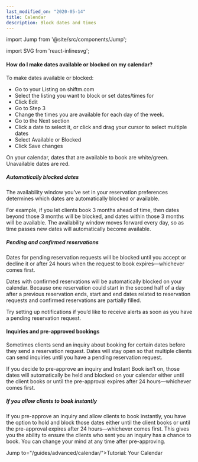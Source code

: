 ```yaml
---
last_modified_on: "2020-05-14"
title: Calendar
description: Block dates and times
---
```


import Jump from '@site/src/components/Jump';

import SVG from 'react-inlinesvg';

#### How do I make dates available or blocked on my calendar?
To make dates available or blocked:

* Go to your Listing on shiftm.com
* Select the listing you want to block or set dates/times for
* Click Edit
* Go to Step 3
* Change the times you are available for each day of the week.
* Go to the Next section
* Click a date to select it, or click and drag your cursor to select multiple dates
* Select Available or Blocked
* Click Save changes

On your calendar, dates that are available to book are white/green. Unavailable dates are red.

##### Automatically blocked dates
The availability window you’ve set in your reservation preferences determines which dates are automatically blocked or available.

For example, if you let clients book 3 months ahead of time, then dates beyond those 3 months will be blocked, and dates within those 3 months will be available. The availability window moves forward every day, so as time passes new dates will automatically become available.

##### Pending and confirmed reservations
Dates for pending reservation requests will be blocked until you accept or decline it or after 24 hours when the request to book expires—whichever comes first.

Dates with confirmed reservations will be automatically blocked on your calendar. Because one reservation could start in the second half of a day after a previous reservation ends, start and end dates related to reservation requests and confirmed reservations are partially filled.

Try setting up notifications if you’d like to receive alerts as soon as you have a pending reservation request.

#### Inquiries and pre-approved bookings
Sometimes clients send an inquiry about booking for certain dates before they send a reservation request. Dates will stay open so that multiple clients can send inquiries until you have a pending reservation request.

If you decide to pre-approve an inquiry and Instant Book isn’t on, those dates will automatically be held and blocked on your calendar either until the client books or until the pre-approval expires after 24 hours—whichever comes first.

##### If you allow clients to book instantly
If you pre-approve an inquiry and allow clients to book instantly, you have the option to hold and block those dates either until the client books or until the pre-approval expires after 24 hours—whichever comes first. This gives you the ability to ensure the clients who sent you an inquiry has a chance to book. You can change your mind at any time after pre-approving.



Jump to="/guides/advanced/calendar/">Tutorial: Your Calendar</Jump>
